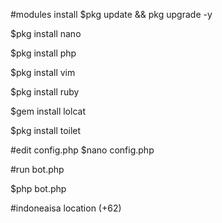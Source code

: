 #modules install
$pkg update && pkg upgrade -y

$pkg install nano

$pkg install php

$pkg install vim

$pkg install ruby

$gem install lolcat

$pkg install toilet

#edit config.php
$nano config.php

#run bot.php

$php bot.php

#indoneaisa location (+62)
